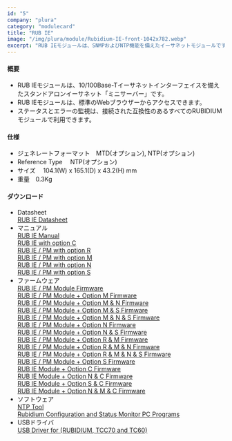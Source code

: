 ```yaml
---
id: "5"
company: "plura"
category: "modulecard"
title: "RUB IE"
image: "/img/plura/module/Rubidium-IE-front-1042x782.webp"
excerpt: "RUB IEモジュールは、SNMPおよびNTP機能を備えたイーサネットモジュールです。"
---
```

#### 概要
* RUB IEモジュールは、10/100Base-Tイーサネットインターフェイスを備えたスタンドアロンイーサネット「ミニサーバー」です。
* RUB IEモジュールは、標準のWebブラウザーからアクセスできます。
* ステータスとエラーの監視は、接続された互換性のあるすべてのRUBIDIUMモジュールで利用できます。  

#### 仕様
* ジェネレートフォーマット&emsp;MTD(オプション), NTP(オプション)  
* Reference Type&emsp; NTP(オプション)  
* サイズ &emsp;104.1(W) x 165.1(D) x 43.2(H) mm  
* 重量&emsp;0.3Kg  

#### ダウンロード
* Datasheet  
    [RUB IE Datasheet](https://plurainc.com/files/downloads/timing-solutions/datasheet/deRUBIEleaflet.pdf)  
* マニュアル  
    [RUB IE Manual](https://plurainc.com/files/downloads/timing-solutions/manual/eRUBEthernetmanual.pdf)  
    [RUB IE with option C](https://plurainc.com/files/downloads/timing-solutions/manual/eRUBNTP_CLIENTmanual.pdf)  
    [RUB IE / PM with option R](https://plurainc.com/files/downloads/timing-solutions/manual/eTimerRequestProtocol.pdf)  
    [RUB IE / PM with option M](https://plurainc.com/files/downloads/timing-solutions/manual/eRUBIE-Mmanual.pdf)  
    [RUB IE / PM with option N](https://plurainc.com/files/downloads/timing-solutions/manual/eRUBNTPmanual.pdf)  
    [RUB IE / PM with option S](https://plurainc.com/files/downloads/timing-solutions/manual/eRUBSNMPmanual.pdf)  
* ファームウェア  
    [RUB IE / PM Module Firmware](https://plurainc.com/files/downloads/timing-solutions/firmware/rub_ie.zip)  
    [RUB IE / PM Module + Option M Firmware](https://plurainc.com/files/downloads/timing-solutions/firmware/rub_ie_mtdoe.zip)  
    [RUB IE / PM Module + Option M & N Firmware](https://plurainc.com/files/downloads/timing-solutions/firmware/rub_ie_ntp_mtdoe.zip)  
    [RUB IE / PM Module + Option M & S Firmware](https://plurainc.com/files/downloads/timing-solutions/firmware/rub_ie_snmp_mtdoe.zip)  
    [RUB IE / PM Module + Option M & N & S Firmware](https://plurainc.com/files/downloads/timing-solutions/firmware/rub_ie_ntp_snmp_mtdoe.zip)  
    [RUB IE / PM Module + Option N Firmware](https://plurainc.com/files/downloads/timing-solutions/firmware/rub_ie_ntp.zip)  
    [RUB IE / PM Module + Option N & S Firmware](https://plurainc.com/files/downloads/timing-solutions/firmware/rub_ie_ntp_snmp.zip)  
    [RUB IE / PM Module + Option R & M Firmware](https://plurainc.com/files/downloads/timing-solutions/firmware/rub_ie_mtdoe_treq.zip)  
    [RUB IE / PM Module + Option R & M & N Firmware](https://plurainc.com/files/downloads/timing-solutions/firmware/rub_ie_ntp_mtdoe_treq.zip)  
    [RUB IE / PM Module + Option R & M & N & S Firmware](https://plurainc.com/files/downloads/timing-solutions/firmware/rub_ie_ntp_snmp_mtdoe_treq.zip)  
    [RUB IE / PM Module + Option S Firmware](https://plurainc.com/files/downloads/timing-solutions/firmware/rub_ie_snmp.zip)  
    [RUB IE Module + Option C Firmware](https://plurainc.com/files/downloads/timing-solutions/firmware/rub_ie_ntc.zip)  
    [RUB IE Module + Option N & C Firmware](https://plurainc.com/files/downloads/timing-solutions/firmware/rub_ie_ntp_ntc.zip)  
    [RUB IE Module + Option S & C Firmware](https://plurainc.com/files/downloads/timing-solutions/firmware/rub_ie_snmp_ntc.zip)  
    [RUB IE Module + Option N & M & C Firmware](https://plurainc.com/files/downloads/timing-solutions/firmware/rub_ie_ntp_mtdoe_ntc.zip)  
* ソフトウェア  
    [NTP Tool](https://plurainc.com/files/downloads/timing-solutions/software/NTP-Tool.zip)  
    [Rubidium Configuration and Status Monitor PC Programs](https://plurainc.com/files/downloads/timing-solutions/software/rubs.zip)  
* USBドライバ  
    [USB Driver for (RUBIDIUM, TCC70 and TC60)](https://plurainc.com/files/downloads/timing-solutions/software/usb.zip)
